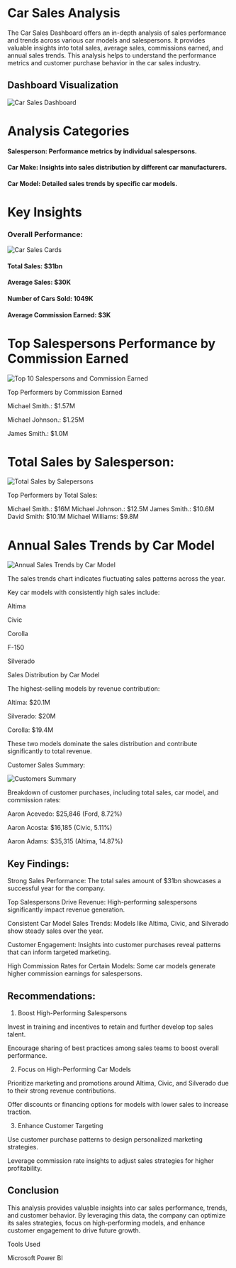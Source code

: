 # Car Sales Analysis
The Car Sales Dashboard offers an in-depth analysis of sales performance and trends across various car models and salespersons. It provides valuable insights into total sales, average sales, commissions earned, and annual sales trends. This analysis helps to understand the performance metrics and customer purchase behavior in the car sales industry.
## Dashboard Visualization
![Car Sales Dashboard ](https://github.com/user-attachments/assets/b591366a-e895-49d0-93c9-4cb928ff422e)

# Analysis Categories
#### Salesperson: Performance metrics by individual salespersons.
#### Car Make: Insights into sales distribution by different car manufacturers.
#### Car Model: Detailed sales trends by specific car models.
# Key Insights
### Overall Performance:
![Car Sales Cards](https://github.com/user-attachments/assets/758becb7-c525-4a41-856b-f3e0f5c80715)

#### Total Sales: $31bn
#### Average Sales: $30K
#### Number of Cars Sold: 1049K
#### Average Commission Earned: $3K


# Top Salespersons Performance by Commission Earned
![Top 10 Salespersons and Commission Earned](https://github.com/user-attachments/assets/ac94a047-963c-4a5e-977e-6ebd842e7cfc)


Top Performers by Commission Earned

Michael Smith.: $1.57M

Michael Johnson.: $1.25M

James Smith.: $1.0M


# Total Sales by Salesperson:
![Total Sales by Salepersons](https://github.com/user-attachments/assets/f25c8ba7-616c-4717-9925-291f474a2c02)


Top Performers by Total Sales:

Michael Smith.: $16M
Michael Johnson.: $12.5M
James Smith.: $10.6M
David Smith: $10.1M
Michael Williams: $9.8M


# Annual Sales Trends by Car Model
![Annual Sales Trends by Car Model](https://github.com/user-attachments/assets/833ee8bc-844d-421a-8c6a-7c8a73d6eb6d)

The sales trends chart indicates fluctuating sales patterns across the year.

Key car models with consistently high sales include:

Altima

Civic

Corolla

F-150

Silverado

Sales Distribution by Car Model

The highest-selling models by revenue contribution:

Altima: $20.1M

Silverado: $20M 

Corolla: $19.4M

These two models dominate the sales distribution and contribute significantly to total revenue.


Customer Sales Summary:

![Customers Summary](https://github.com/user-attachments/assets/d43af90d-24f0-48c6-85b8-12d11a7f9016)

Breakdown of customer purchases, including total sales, car model, and commission rates:

Aaron Acevedo: $25,846 (Ford, 8.72%)

Aaron Acosta: $16,185 (Civic, 5.11%)

Aaron Adams: $35,315 (Altima, 14.87%)

## Key Findings:

Strong Sales Performance: The total sales amount of $31bn showcases a successful year for the company.

Top Salespersons Drive Revenue: High-performing salespersons significantly impact revenue generation.

Consistent Car Model Sales Trends: Models like Altima, Civic, and Silverado show steady sales over the year.

Customer Engagement: Insights into customer purchases reveal patterns that can inform targeted marketing.

High Commission Rates for Certain Models: Some car models generate higher commission earnings for salespersons.

## Recommendations:

1. Boost High-Performing Salespersons

Invest in training and incentives to retain and further develop top sales talent.

Encourage sharing of best practices among sales teams to boost overall performance.

2. Focus on High-Performing Car Models

Prioritize marketing and promotions around Altima, Civic, and Silverado due to their strong revenue contributions.

Offer discounts or financing options for models with lower sales to increase traction.

3. Enhance Customer Targeting

Use customer purchase patterns to design personalized marketing strategies.

Leverage commission rate insights to adjust sales strategies for higher profitability.

## Conclusion

This analysis provides valuable insights into car sales performance, trends, and customer behavior. By leveraging this data, the company can optimize its sales strategies, focus on high-performing models, and enhance customer engagement to drive future growth.

Tools Used

Microsoft Power BI


